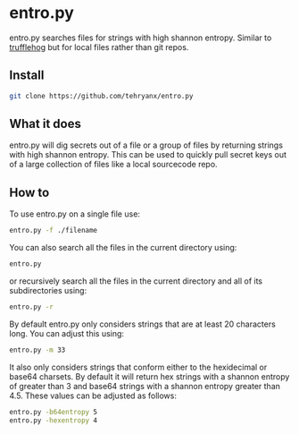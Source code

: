 # entro.py
entro.py searches files for strings with high shannon entropy. Similar to [trufflehog](https://github.com/dxa4481/truffleHog) but for local files rather than git repos. 

## Install
```bash
git clone https://github.com/tehryanx/entro.py
```

## What it does
entro.py will dig secrets out of a file or a group of files by returning strings with high shannon entropy. This can be used to quickly pull secret keys out of a large collection of files like a local sourcecode repo. 

## How to
To use entro.py on a single file use: 
```bash
entro.py -f ./filename
```

You can also search all the files in the current directory using: 
```bash
entro.py
```

or recursively search all the files in the current directory and all of its subdirectories using: 
```bash
entro.py -r
```

By default entro.py only considers strings that are at least 20 characters long. You can adjust this using:
```bash
entro.py -m 33
```

It also only considers strings that conform either to the hexidecimal or base64 charsets. By default it will return hex strings with a shannon entropy of greater than 3 and base64 strings with a shannon entropy greater than 4.5. These values can be adjusted as follows: 

```bash
entro.py -b64entropy 5
entro.py -hexentropy 4
```
